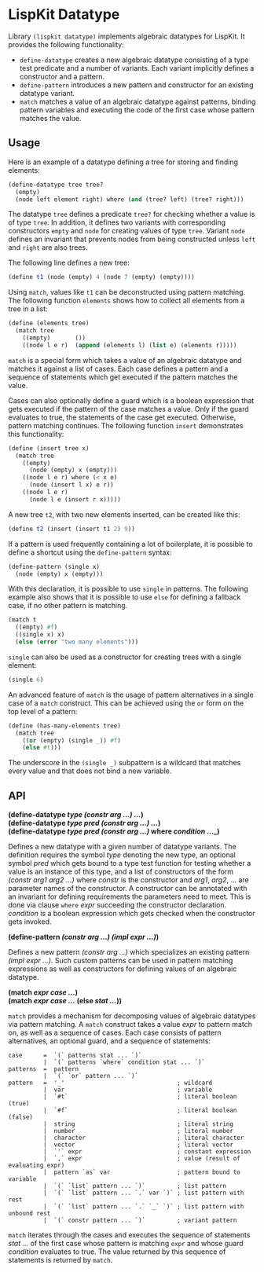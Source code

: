 # LispKit Datatype

Library `(lispkit datatype)` implements algebraic datatypes for LispKit. It provides the following functionality:

   - `define-datatype` creates a new algebraic datatype consisting of a type test predicate and a number of variants. Each variant implicitly defines a constructor and a pattern.
   - `define-pattern` introduces a new pattern and constructor for an existing datatype variant.
   - `match` matches a value of an algebraic datatype against patterns, binding pattern variables and executing the code of the first case whose pattern matches the value.


## Usage

Here is an example of a datatype defining a tree for storing and finding elements:

```scheme
(define-datatype tree tree?
  (empty)
  (node left element right) where (and (tree? left) (tree? right)))
```

The datatype `tree` defines a predicate `tree?` for checking whether a value is of type `tree`. In addition, it defines two variants with corresponding constructors `empty` and `node` for creating values of type `tree`. Variant `node` defines an invariant that prevents nodes from being constructed unless `left` and `right` are also trees.

The following line defines a new tree:

```scheme
(define t1 (node (empty) 4 (node 7 (empty) (empty))))
```

Using `match`, values like `t1` can be deconstructed using pattern matching. The following function `elements` shows how to collect all elements from a tree in a list:

```scheme
(define (elements tree)
  (match tree
    ((empty)       ())
    ((node l e r)  (append (elements l) (list e) (elements r)))))
```

`match` is a special form which takes a value of an algebraic datatype and matches it against a list of cases. Each case defines a pattern and a sequence of statements which get executed if the pattern matches the value.

Cases can also optionally define a guard which is a boolean expression that gets executed if the pattern of the case matches a value. Only if the guard evaluates to true, the statements of the case get executed. Otherwise, pattern matching continues. The following function `insert` demonstrates this functionality:

```scheme
(define (insert tree x)
  (match tree
    ((empty)
      (node (empty) x (empty)))
    ((node l e r) where (< x e)
      (node (insert l x) e r))
    ((node l e r)
      (node l e (insert r x)))))
```

A new tree `t2`, with two new elements inserted, can be created like this:

```scheme
(define t2 (insert (insert t1 2) 9))
```

If a pattern is used frequently containing a lot of boilerplate, it is possible to define a shortcut using the `define-pattern` syntax:

```scheme
(define-pattern (single x)
  (node (empty) x (empty)))
```

With this declaration, it is possible to use `single` in patterns. The following example also shows that it is possible to use `else` for defining a fallback case, if no other pattern is matching.

```scheme
(match t
  ((empty) #f)
  ((single x) x)
  (else (error "two many elements")))
```

`single` can also be used as a constructor for creating trees with a single element:

```scheme
(single 6)
```

An advanced feature of `match` is the usage of pattern alternatives in a single case of a `match` construct. This can be achieved using the `or` form on the top level of a pattern:

```scheme
(define (has-many-elements tree)
  (match tree
    ((or (empty) (single _)) #f)
    (else #t)))
```

The underscore in the `(single _)` subpattern is a wildcard that matches every value and that does not bind a new variable.


## API

**(define-datatype _type (constr arg ...) ..._)**   
**(define-datatype _type pred (constr arg ...) ..._)**  
**(define-datatype _type pred (constr arg ...)_ where _condition_ ..._)**  

Defines a new datatype with a given number of datatype variants. The definition requires the symbol _type_ denoting the new type, an optional symbol _pred_ which gets bound to a type test function for testing whether a value is an instance of this type, and a list of constructors of the form _(constr arg1 arg2 ...)_ where _constr_ is the constructor and _arg1_, _arg2_, ... are parameter names of the constructor. A constructor can be annotated with an invariant for defining requirements the parameters need to meet. This is done via clause `where` _expr_ succeeding the constructor declaration. _condition_ is a boolean expression which gets checked when the constructor gets invoked.

**(define-pattern _(constr arg ...) (impl expr ...)_)**   

Defines a new pattern _(constr arg ...)_ which specializes an existing pattern _(impl expr ...)_. Such custom patterns can be used in pattern matching expressions as well as constructors for defining values of an algebraic datatype.

**(match _expr case ..._)**   
**(match _expr case ..._ (else _stat ..._))** 

`match` provides a mechanism for decomposing values of algebraic datatypes via pattern matching. A `match` construct takes a value _expr_ to pattern match on, as well as a sequence of cases. Each case consists of pattern alternatives, an optional guard, and a sequence of statements:

```
case      =  `(` patterns stat ... `)`
          |  `(` patterns `where` condition stat ... `)`
patterns  =  pattern
          |  `(` `or` pattern ... `)`
pattern   =  '_'                                ; wildcard
          |  var                                ; variable
          |  `#t`                               ; literal boolean (true)
          |  `#f`                               ; literal boolean (false)
          |  string                             ; literal string
          |  number                             ; literal number
          |  character                          ; literal character
          |  vector                             ; literal vector
          |  `'` expr                           ; constant expression
          |  `,` expr                           ; value (result of evaluating expr)
          |  pattern `as` var                   ; pattern bound to variable
          |  `(` `list` pattern ... `)`         ; list pattern
          |  `(` `list` pattern ... `.` var `)` ; list pattern with rest
          |  `(` `list` pattern ... `.` `_` `)` ; list pattern with unbound rest
          |  `(` constr pattern ... `)`         ; variant pattern
```

`match` iterates through the cases and executes the sequence of statements _stat ..._ of the first case whose pattern is matching `expr` and whose guard _condition_ evaluates to true. The value returned by this sequence of statements is returned by `match`.

